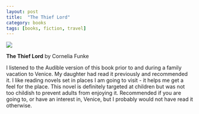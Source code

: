 ```yaml
---
layout: post
title:  "The Thief Lord"
category: books
tags: [books, fiction, travel]
---
```


<a target="_blank"  href="https://www.amazon.com/gp/product/B008AUL35I/ref=as_li_tl?ie=UTF8&camp=1789&creative=9325&creativeASIN=B008AUL35I&linkCode=as2&tag=42models-20&linkId=c1ab76eb16a12bea6e6f12573d80a8c7"><img border="0" src="//ws-na.amazon-adsystem.com/widgets/q?_encoding=UTF8&MarketPlace=US&ASIN=B008AUL35I&ServiceVersion=20070822&ID=AsinImage&WS=1&Format=_SL160_&tag=42models-20" ></a><img src="//ir-na.amazon-adsystem.com/e/ir?t=42models-20&l=am2&o=1&a=B008AUL35I" width="1" height="1" border="0" alt="" style="border:none !important; margin:0px !important;" />

**The Thief Lord** by Cornelia Funke

I listened to the Audible version of this book prior to and during a family vacation to Venice. My daughter had read it previously and recommended it. I like reading novels set in places I am going to visit - it helps me get a feel for the place. This novel is definitely targeted at children but was not too childish to prevent adults from enjoying it. Recommended if you are going to, or have an interest in, Venice, but I probably would not have read it otherwise.